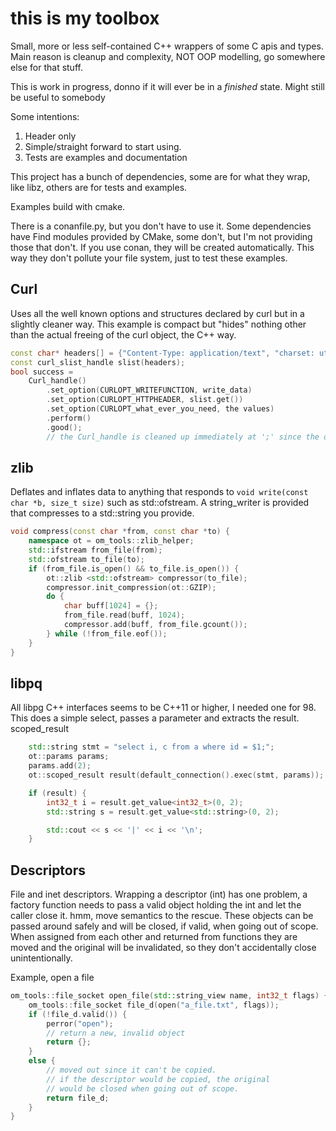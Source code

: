 # this is my toolbox

Small, more or less self-contained C++ wrappers of some C apis and types.
Main reason is cleanup and complexity, NOT OOP modelling, go somewhere else for that stuff.

This is work in progress, donno if it will ever be in a _finished_ state. Might still be useful to somebody


Some intentions:
1. Header only
2. Simple/straight forward to start using.
3. Tests are examples and documentation

This project has a bunch of dependencies, some are for what they wrap, like libz, others are for tests and examples.

Examples build with cmake. 

There is a conanfile.py, but you don't have to use it. Some dependencies have Find modules provided by CMake, some don't, but I'm not providing those that don't. If you use conan, they will be created automatically. This way they don't pollute your file system, just to test these examples.


## Curl

Uses all the well known options and structures declared by curl but in a slightly cleaner way. 
This example is compact but "hides" nothing other than the actual freeing of the curl object, the C++ way.
```c++
const char* headers[] = {"Content-Type: application/text", "charset: utf-8", ""};
const curl_slist_handle slist(headers);
bool success =
    Curl_handle()
        .set_option(CURLOPT_WRITEFUNCTION, write_data)
        .set_option(CURLOPT_HTTPHEADER, slist.get())
        .set_option(CURLOPT_what_ever_you_need, the values)
        .perform()
        .good();
        // the Curl_handle is cleaned up immediately at ';' since the object is not owned.
```

## zlib

Deflates and inflates data to anything that responds to `void write(const char *b, size_t size)` such as std::ofstream. A string_writer is provided that compresses to a std::string you provide.
```c++
void compress(const char *from, const char *to) {
    namespace ot = om_tools::zlib_helper;
    std::ifstream from_file(from);
    std::ofstream to_file(to);
    if (from_file.is_open() && to_file.is_open()) {
        ot::zlib <std::ofstream> compressor(to_file);
        compressor.init_compression(ot::GZIP);
        do {
            char buff[1024] = {};
            from_file.read(buff, 1024);
            compressor.add(buff, from_file.gcount());
        } while (!from_file.eof());
    }
}

```

## libpq

All libpg C++ interfaces seems to be C++11 or higher, I needed one for 98.
This does a simple select, passes a parameter and extracts the result.
scoped_result

```c++
    std::string stmt = "select i, c from a where id = $1;";
    ot::params params;
    params.add(2);
    ot::scoped_result result(default_connection().exec(stmt, params));

    if (result) {
        int32_t i = result.get_value<int32_t>(0, 2);
        std::string s = result.get_value<std::string>(0, 2);

        std::cout << s << '|' << i << '\n';
    }
```


## Descriptors
File and inet descriptors.
Wrapping a descriptor (int) has one problem, a factory function needs to pass a valid object holding the int and let the caller close it. hmm, move semantics to the rescue. 
These objects can be passed around safely and will be closed, if valid, when going out of scope. When assigned from each other and returned from functions they are moved and the original will be invalidated, so they don't accidentally close unintentionally.

Example, open a file
```c++
om_tools::file_socket open_file(std::string_view name, int32_t flags) {
    om_tools::file_socket file_d(open("a_file.txt", flags));
    if (!file_d.valid()) {
        perror("open");
        // return a new, invalid object
        return {};
    }
    else {
        // moved out since it can't be copied.
        // if the descriptor would be copied, the original
        // would be closed when going out of scope.
        return file_d;
    }
}
```
